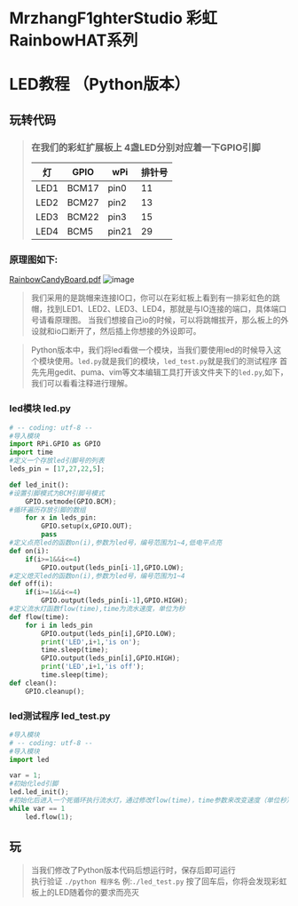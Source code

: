 # MrzhangF1ghterStudio 彩虹RainbowHAT系列
# LED教程 （Python版本）

## 玩转代码
> ### 在我们的彩虹扩展板上 4盏LED分别对应着一下GPIO引脚
> 灯   | GPIO | wPi |排针号|
> |----|-----|-----|-----|
> |LED1|BCM17|pin0 | 11 |    
> |LED2|BCM27|pin2 |13  |
> |LED3|BCM22|pin3 |15  |cd ./
> |LED4|BCM5 |pin21|29  |

### 原理图如下:
[RainbowCandyBoard.pdf](https://github.com/MrzhangF1ghter/RainbowCandyBoard/blob/master/%E5%8E%9F%E7%90%86%E5%9B%BE/RainbowCandyBoard.pdf)
![image](https://github.com/MrzhangF1ghter/RainbowCandyBoard/blob/master/LED/%E5%8E%9F%E7%90%86%E5%9B%BE/switch.png)
> 我们采用的是跳帽来连接IO口，你可以在彩虹板上看到有一排彩虹色的跳帽，找到LED1、LED2、LED3、LED4，那就是与IO连接的端口，具体端口号请看原理图。
> 当我们想接自己io的时候，可以将跳帽拔开，那么板上的外设就和io口断开了，然后插上你想接的外设即可。

> Python版本中，我们将led看做一个模块，当我们要使用led的时候导入这个模块使用。`led.py`就是我们的模块，`led_test.py`就是我们的测试程序
首先先用gedit、puma、vim等文本编辑工具打开该文件夹下的`led.py`,如下，我们可以看看注释进行理解。
### led模块 led.py 
```Python
# -- coding: utf-8 --
#导入模块
import RPi.GPIO as GPIO
import time
#定义一个存放led引脚号的列表
leds_pin = [17,27,22,5];

def led_init():
#设置引脚模式为BCM引脚号模式
    GPIO.setmode(GPIO.BCM);
#循环遍历存放引脚的数组
    for x in leds_pin:
        GPIO.setup(x,GPIO.OUT);
        pass
#定义点亮led的函数on(i),参数为led号，编号范围为1~4,低电平点亮
def on(i):
    if(i>=1&&i<=4)
        GPIO.output(leds_pin[i-1],GPIO.LOW);
#定义熄灭led的函数on(i),参数为led号，编号范围为1~4
def off(i):
    if(i>=1&&i<=4)
        GPIO.output(leds_pin[i-1],GPIO.HIGH);
#定义流水灯函数flow(time),time为流水速度，单位为秒
def flow(time):
    for i in leds_pin
        GPIO.output(leds_pin[i],GPIO.LOW);
        print('LED',i+1,'is on');
        time.sleep(time);
        GPIO.output(leds_pin[i],GPIO.HIGH);
        print('LED',i+1,'is off');
        time.sleep(time);
def clean():
    GPIO.cleanup();
```

### led测试程序 led_test.py 
```Python
#导入模块
# -- coding: utf-8 --
#导入模块
import led

var = 1;
#初始化led引脚
led.led_init();
#初始化后进入一个死循环执行流水灯，通过修改flow(time)，time参数来改变速度（单位秒）
while var == 1
    led.flow(1);
```
## 玩
> 当我们修改了Python版本代码后想运行时，保存后即可运行<br>
> 执行验证
> `./python 程序名`
>例:`./led_test.py`
>按了回车后，你将会发现彩虹板上的LED随着你的要求而亮灭<br>
